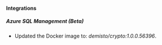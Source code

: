 #### Integrations
##### Azure SQL Management (Beta)
- Updated the Docker image to: *demisto/crypto:1.0.0.56396*.
